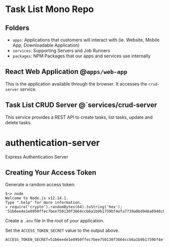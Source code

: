 # Task List Mono Repo

## Folders

  - `apps`: Applications that customers will interact with (ie. Website, Mobile App, Downloadable Application)
  - `services`: Supporting Servers and Job Runners
  - `packages`: NPM Packages that our apps and services use internally

## React Web Application @`apps/web-app`

This is the application available through the browser. It accesses the `crud-server` service.

## Task List CRUD Server @`services/crud-server

This service provides a REST API to create tasks, list tasks, update and delete tasks.

# authentication-server
Express Authentication Server

## Creating Your Access Token

Generate a random access token:

```
$~> node
Welcome to Node.js v12.14.1.
Type ".help" for more information.
> require('crypto').randomBytes(64).toString('hex');
'51b6ee4e1e0950ffec7bee750130f3664ccb6a1b9b1759bf4efa7739a0bd946a0948c6f63132e537e7ba268b048594922df0c40ae184eeffbd39439db1c0cc05'
```

Create a `.env` file in the root of your application.

Set the `ACCESS_TOKEN_SECRET` value to the output above.

```
ACCESS_TOKEN_SECRET=51b6ee4e1e0950ffec7bee750130f3664ccb6a1b9b1759bf4efa7739a0bd946a0948c6f63132e537e7ba268b048594922df0c40ae184eeffbd39439db1c0cc05
```